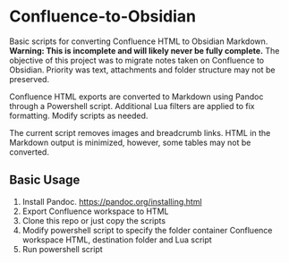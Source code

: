 # Confluence-to-Obsidian

Basic scripts for converting Confluence HTML to Obsidian Markdown. **Warning: This is incomplete and will likely never be fully complete.** The objective of this project was to migrate notes taken on Confluence to Obsidian. Priority was text, attachments and folder structure may not be preserved.

Confluence HTML exports are converted to Markdown using Pandoc through a Powershell script. Additional Lua filters are applied to fix formatting. Modify scripts as needed.

The current script removes images and breadcrumb links. HTML in the Markdown output is minimized, however, some tables may not be converted.

## Basic Usage

1. Install Pandoc. https://pandoc.org/installing.html
1. Export Confluence workspace to HTML
1. Clone this repo or just copy the scripts
1. Modify powershell script to specify the folder container Confluence workspace HTML, destination folder and Lua script
1. Run powershell script

